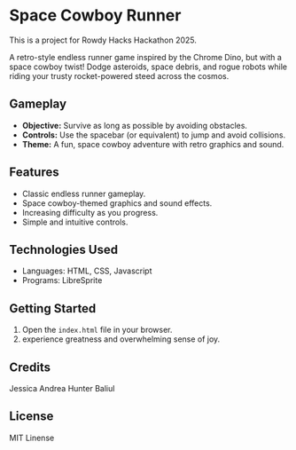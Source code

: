 # Space Cowboy Runner

This is a project for Rowdy Hacks Hackathon 2025.

A retro-style endless runner game inspired by the Chrome Dino, but with a space cowboy twist! Dodge asteroids, space debris, and rogue robots while riding your trusty rocket-powered steed across the cosmos.

## Gameplay

*   **Objective:** Survive as long as possible by avoiding obstacles.
*   **Controls:** Use the spacebar (or equivalent) to jump and avoid collisions.
*   **Theme:** A fun, space cowboy adventure with retro graphics and sound.

## Features

*   Classic endless runner gameplay.
*   Space cowboy-themed graphics and sound effects.
*   Increasing difficulty as you progress.
*   Simple and intuitive controls.

## Technologies Used

*   Languages: HTML, CSS, Javascript
*   Programs: LibreSprite

## Getting Started

1.  Open the `index.html` file in your browser.
2.  experience greatness and overwhelming sense of joy.

## Credits

Jessica
Andrea
Hunter
Baliul

## License

MIT Linense
